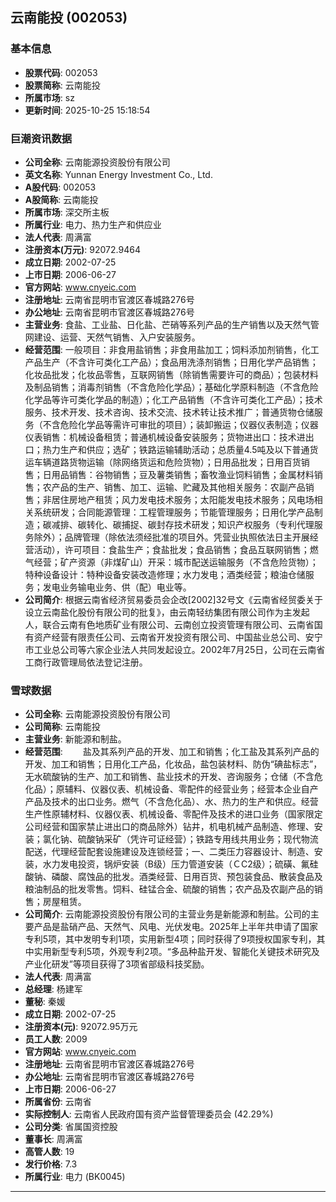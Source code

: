 ## 云南能投 (002053)

### 基本信息

- **股票代码**: 002053
- **股票简称**: 云南能投
- **所属市场**: sz
- **更新时间**: 2025-10-25 15:18:54

### 巨潮资讯数据

- **公司全称**: 云南能源投资股份有限公司
- **英文名称**: Yunnan Energy Investment Co., Ltd.
- **A股代码**: 002053
- **A股简称**: 云南能投
- **所属市场**: 深交所主板
- **所属行业**: 电力、热力生产和供应业
- **法人代表**: 周满富
- **注册资本(万元)**: 92072.9464
- **成立日期**: 2002-07-25
- **上市日期**: 2006-06-27
- **官方网站**: www.cnyeic.com
- **注册地址**: 云南省昆明市官渡区春城路276号
- **办公地址**: 云南省昆明市官渡区春城路276号
- **主营业务**: 食盐、工业盐、日化盐、芒硝等系列产品的生产销售以及天然气管网建设、运营、天然气销售、入户安装服务。
- **经营范围**: 一般项目：非食用盐销售；非食用盐加工；饲料添加剂销售，化工产品生产（不含许可类化工产品）；食品用洗涤剂销售；日用化学产品销售；化妆品批发；化妆品零售，互联网销售（除销售需要许可的商品）；包装材料及制品销售；消毒剂销售（不含危险化学品）；基础化学原料制造（不含危险化学品等许可类化学品的制造）；化工产品销售（不含许可类化工产品）；技术服务、技术开发、技术咨询、技术交流、技术转让技术推广；普通货物仓储服务（不含危险化学品等需许可审批的项目）；装卸搬运；仪器仪表制造；仪器仪表销售：机械设备租赁；普通机械设备安装服务；货物进出口：技术进出口；热力生产和供应；选矿；铁路运输辅助活动；总质量4.5吨及以下普通货运车辆道路货物运输（除网络货运和危险货物）；日用品批发；日用百货销售；日用品销售：谷物销售；豆及薯类销售；畜牧渔业饲料销售；金属材料销售；农产品的生产、销售、加工、运输、贮藏及其他相关服务：农副产品销售；非居住房地产租赁；风力发电技术服务；太阳能发电技术服务；风电场相关系统研发；合同能源管理：工程管理服务；节能管理服务；日用化学产品制造；碳减排、碳转化、碳捕捉、碳封存技术研发；知识产权服务（专利代理服务除外）；品牌管理（除依法须经批准的项目外。凭营业执照依法日主开展经营活动），许可项目：食盐生产；食盐批发；食品销售；食品互联网销售；燃气经营；矿产资源（非煤矿山）开采：城市配送运输服务（不含危险货物）；特种设备设计：特种设备安装改造修理；水力发电；酒类经营；粮油仓储服务；发电业务输电业务、供（配）电业等。
- **公司简介**: 根据云南省经济贸易委员会企改[2002]32号文《云南省经贸委关于设立云南盐化股份有限公司的批复》，由云南轻纺集团有限公司作为主发起人，联合云南有色地质矿业有限公司、云南创立投资管理有限公司、云南省国有资产经营有限责任公司、云南省开发投资有限公司、中国盐业总公司、安宁市工业总公司等六家企业法人共同发起设立。2002年7月25日，公司在云南省工商行政管理局依法登记注册。

### 雪球数据

- **公司全称**: 云南能源投资股份有限公司
- **公司简称**: 云南能投
- **主营业务**: 新能源和制盐。
- **经营范围**: 　　盐及其系列产品的开发、加工和销售；化工盐及其系列产品的开发、加工和销售；日用化工产品，化妆品，盐包装材料、防伪“碘盐标志”，无水硫酸钠的生产、加工和销售、盐业技术的开发、咨询服务；仓储（不含危化品）；原辅料、仪器仪表、机械设备、零配件的经营业务；经营本企业自产产品及技术的出口业务。燃气（不含危化品）、水、热力的生产和供应。经营生产性原辅材料、仪器仪表、机械设备、零配件及技术的进口业务（国家限定公司经营和国家禁止进出口的商品除外）钻井，机电机械产品制造、修理、安装；氯化钠、硫酸钠采矿（凭许可证经营）；铁路专用线共用业务；现代物流配送，代理经营配套设施建设及连锁经营；一、二类压力容器设计、制造、安装，水力发电投资，锅炉安装（B级）压力管道安装（ＣC2级）；硫磺、氟硅酸钠、磷酸、腐蚀品的批发。酒类经营、日用百货、预包装食品、散装食品及粮油制品的批发零售。饲料、硅锰合金、硫酸的销售；农产品及农副产品的销售；房屋租赁。
- **公司简介**: 云南能源投资股份有限公司的主营业务是新能源和制盐。公司的主要产品是盐硝产品、天然气、风电、光伏发电。2025年上半年共申请了国家专利5项，其中发明专利1项，实用新型4项；同时获得了9项授权国家专利，其中实用新型专利5项，外观专利2项。“多品种盐开发、智能化关键技术研究及产业化研发”等项目获得了3项省部级科技奖励。
- **法人代表**: 周满富
- **总经理**: 杨建军
- **董秘**: 秦媛
- **成立日期**: 2002-07-25
- **注册资本(元)**: 92072.95万元
- **员工人数**: 2009
- **官方网站**: www.cnyeic.com
- **注册地址**: 云南省昆明市官渡区春城路276号
- **办公地址**: 云南省昆明市官渡区春城路276号
- **上市日期**: 2006-06-27
- **所属省份**: 云南省
- **实际控制人**: 云南省人民政府国有资产监督管理委员会 (42.29%)
- **公司分类**: 省属国资控股
- **董事长**: 周满富
- **高管人数**: 19
- **发行价格**: 7.3
- **所属行业**: 电力 (BK0045)

---